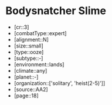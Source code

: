 
# Bodysnatcher Slime

- [cr::3]
- [combatType::expert]
- [alignment::N]
- [size::small]
- [type::ooze]
- [subtype::-]
- [environment::lands]
- [climate::any]
- [planet::-]
- [organization::['solitary', 'heist(2-5)']]
- [source::AA2]
- [page::18]
